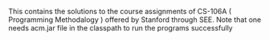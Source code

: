 This contains the solutions to the course assignments of CS-106A ( Programming Methodalogy ) offered by Stanford through SEE. 
Note that one needs acm.jar file in the classpath to run the programs successfully

